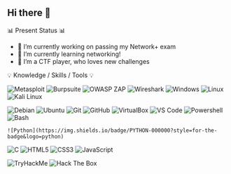 ## Hi there 👋


📊 Present Status 📊
- 🔭 I’m currently working on passing my Network+ exam 
- 🌱 I’m currently learning networking!
- 👯 I’m a CTF player, who loves new challenges

💡 Knowledge / Skills / Tools 💡

![Metasploit](https://img.shields.io/badge/METASPLOIT-000000?style=for-the-badge&logo=metasploit)
![Burpsuite](https://img.shields.io/badge/BURPSUITE-000000?style=for-the-badge&logo=burpsuite)
![OWASP ZAP](https://img.shields.io/badge/OWASP%20ZAP-000000?style=for-the-badge&logo=owasp%20zap)
![Wireshark](https://img.shields.io/badge/WIRESHARK-000000?style=for-the-badge&logo=wireshark)
![Windows](https://img.shields.io/badge/WINDOWS-000000?style=for-the-badge&logo=windows)
![Linux](https://img.shields.io/badge/LINUX-000000?style=for-the-badge&logo=linux)
![Kali Linux](https://img.shields.io/badge/KALI%20LINUX-000000?style=for-the-badge&logo=kalilinux)

![Debian](https://img.shields.io/badge/DEBIAN-000000?style=for-the-badge&logo=debian)
![Ubuntu](https://img.shields.io/badge/UBUNTU-000000?style=for-the-badge&logo=ubuntu)
![Git](https://img.shields.io/badge/GIT-000000?style=for-the-badge&logo=git)
![GitHub](https://img.shields.io/badge/GITHUB-000000?style=for-the-badge&logo=github)
![VirtualBox](https://img.shields.io/badge/VIRTUALBOX-000000?style=for-the-badge&logo=virtualbox)
![VS Code](https://img.shields.io/badge/VS%20CODE-000000?style=for-the-badge&logo=visual%20studio%20code)
![Powershell](https://img.shields.io/badge/POWERSHELL-000000?style=for-the-badge&logo=powershell)
![Bash](https://img.shields.io/badge/BASH-000000?style=for-the-badge&logo=gnubash)

    ![Python](https://img.shields.io/badge/PYTHON-000000?style=for-the-badge&logo=python)
![C](https://img.shields.io/badge/C-000000?style=for-the-badge&logo=c)
![HTML5](https://img.shields.io/badge/HTML5-000000?style=for-the-badge&logo=html5)
![CSS3](https://img.shields.io/badge/CSS3-000000?style=for-the-badge&logo=css3)
![JavaScript](https://img.shields.io/badge/JAVASCRIPT-000000?style=for-the-badge&logo=javascript)

![TryHackMe](https://img.shields.io/badge/TRYHACKME-000000?style=for-the-badge&logo=tryhackme)
![Hack The Box](https://img.shields.io/badge/HACK%20THE%20BOX-000000?style=for-the-badge&logo=hackthebox)
<!--
**mrblue223/mrblue223** is a ✨ _special_ ✨ repository because its `README.md` (this file) appears on your GitHub profile.

Here are some ideas to get you started:

- 🔭 I’m currently working on ...
- 🌱 I’m currently learning ...
- 👯 I’m looking to collaborate on ...
- 🤔 I’m looking for help with ...
- 💬 Ask me about ...
- 📫 How to reach me: ...
- 😄 Pronouns: ...
- ⚡ Fun fact: ...
-->
